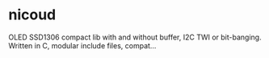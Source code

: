 # nicoud
OLED SSD1306 compact lib with and without buffer, I2C TWI or bit-banging. Written in C, modular include files, compat…
